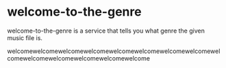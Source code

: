# welcome-to-the-genre

welcome-to-the-genre is a service that tells you what genre the given music file is.

welcomewelcomewelcomewelcomewelcomewelcomewelcomewelcomewelcomewelcomewelcomewelcomewelcomewelcome
